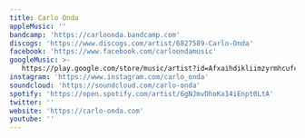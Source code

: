 ```yaml
---
title: Carlo Onda
appleMusic: ''
bandcamp: 'https://carloonda.bandcamp.com'
discogs: 'https://www.discogs.com/artist/6827589-Carlo-Onda'
facebook: 'https://www.facebook.com/carloondamusic'
googleMusic: >-
   https://play.google.com/store/music/artist?id=Afxaihdikliimzyrmhcufc7wgre
instagram: 'https://www.instagram.com/carlo_onda'
soundcloud: 'https://soundcloud.com/carlo-onda'
spotify: 'https://open.spotify.com/artist/6gNJmvDhoKa14iEnpt0LtA'
twitter: ''
website: 'https://carlo-onda.com'
youtube: ''
---
```


